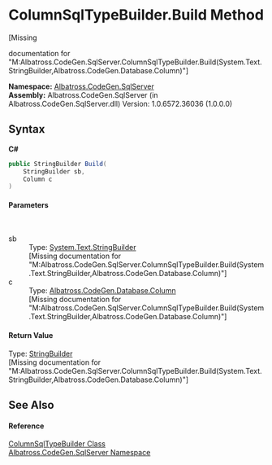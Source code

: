 # ColumnSqlTypeBuilder.Build Method 
 

\[Missing <summary> documentation for "M:Albatross.CodeGen.SqlServer.ColumnSqlTypeBuilder.Build(System.Text.StringBuilder,Albatross.CodeGen.Database.Column)"\]

**Namespace:**&nbsp;<a href="N_Albatross_CodeGen_SqlServer.md">Albatross.CodeGen.SqlServer</a><br />**Assembly:**&nbsp;Albatross.CodeGen.SqlServer (in Albatross.CodeGen.SqlServer.dll) Version: 1.0.6572.36036 (1.0.0.0)

## Syntax

**C#**<br />
``` C#
public StringBuilder Build(
	StringBuilder sb,
	Column c
)
```


#### Parameters
&nbsp;<dl><dt>sb</dt><dd>Type: <a href="http://msdn2.microsoft.com/en-us/library/y9sxk6fy" target="_blank">System.Text.StringBuilder</a><br />\[Missing <param name="sb"/> documentation for "M:Albatross.CodeGen.SqlServer.ColumnSqlTypeBuilder.Build(System.Text.StringBuilder,Albatross.CodeGen.Database.Column)"\]</dd><dt>c</dt><dd>Type: <a href="T_Albatross_CodeGen_Database_Column.md">Albatross.CodeGen.Database.Column</a><br />\[Missing <param name="c"/> documentation for "M:Albatross.CodeGen.SqlServer.ColumnSqlTypeBuilder.Build(System.Text.StringBuilder,Albatross.CodeGen.Database.Column)"\]</dd></dl>

#### Return Value
Type: <a href="http://msdn2.microsoft.com/en-us/library/y9sxk6fy" target="_blank">StringBuilder</a><br />\[Missing <returns> documentation for "M:Albatross.CodeGen.SqlServer.ColumnSqlTypeBuilder.Build(System.Text.StringBuilder,Albatross.CodeGen.Database.Column)"\]

## See Also


#### Reference
<a href="T_Albatross_CodeGen_SqlServer_ColumnSqlTypeBuilder.md">ColumnSqlTypeBuilder Class</a><br /><a href="N_Albatross_CodeGen_SqlServer.md">Albatross.CodeGen.SqlServer Namespace</a><br />